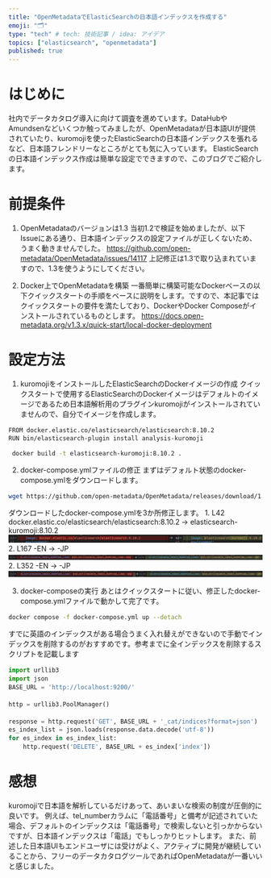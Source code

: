 ```yaml
---
title: "OpenMetadataでElasticSearchの日本語インデックスを作成する"
emoji: "🗂"
type: "tech" # tech: 技術記事 / idea: アイデア
topics: ["elasticsearch", "openmetadata"]
published: true
---
```

# はじめに
社内でデータカタログ導入に向けて調査を進めています。DataHubやAmundsenなどいくつか触ってみましたが、OpenMetadataが日本語UIが提供されていたり、kuromojiを使ったElasticSearchの日本語インデックスを張れるなど、日本語フレンドリーなところがとても気に入っています。
ElasticSearchの日本語インデックス作成は簡単な設定でできますので、このブログでご紹介します。

# 前提条件
1. OpenMetadataのバージョンは1.3
当初1.2で検証を始めましたが、以下Issueにある通り、日本語インデックスの設定ファイルが正しくないため、うまく動きませんでした。
https://github.com/open-metadata/OpenMetadata/issues/14117
上記修正は1.3で取り込まれていますので、1.3を使うようにしてください。

2. Docker上でOpenMetadataを構築
一番簡単に構築可能なDockerベースの以下クイックスタートの手順をベースに説明をします。ですので、本記事ではクイックスタートの要件を満たしており、DockerやDocker Composeがインストールされているものとします。
https://docs.open-metadata.org/v1.3.x/quick-start/local-docker-deployment

# 設定方法
1. kuromojiをインストールしたElasticSearchのDockerイメージの作成
クイックスタートで使用するElasticSearchのDockerイメージはデフォルトのイメージであるため日本語解析用のプラグインkuromojiがインストールされていませんので、自分でイメージを作成します。
```dockerfile:Dockerfile
FROM docker.elastic.co/elasticsearch/elasticsearch:8.10.2
RUN bin/elasticsearch-plugin install analysis-kuromoji
```
```bash
 docker build -t elasticsearch-kuromoji:8.10.2 .
```

2. docker-compose.ymlファイルの修正
まずはデフォルト状態のdocker-compose.ymlをダウンロードします。
```bash
wget https://github.com/open-metadata/OpenMetadata/releases/download/1.3.-release/docker-compose.yml
```
ダウンロードしたdocker-compose.ymlを3か所修正します。
    1. L42 docker.elastic.co/elasticsearch/elasticsearch:8.10.2 → elasticsearch-kuromoji:8.10.2
    ![](/images/create-openmetadata-elasticsearch-jp-index/compare_1.png)
    2. L167 -EN → -JP
    ![](/images/create-openmetadata-elasticsearch-jp-index/compare_2.png)
    2. L352 -EN → -JP
    ![](/images/create-openmetadata-elasticsearch-jp-index/compare_3.png)

3. docker-composeの実行
あとはクイックスタートに従い、修正したdocker-compose.ymlファイルで動かして完了です。
```bash
docker compose -f docker-compose.yml up --detach
```

すでに英語のインデックスがある場合うまく入れ替えができないので手動でインデックスを削除するのがおすすめです。参考までに全インデックスを削除するスクリプトを記載します
```python
import urllib3
import json
BASE_URL = 'http://localhost:9200/'

http = urllib3.PoolManager()

response = http.request('GET', BASE_URL + '_cat/indices?format=json')
es_index_list = json.loads(response.data.decode('utf-8'))
for es_index in es_index_list:
    http.request('DELETE', BASE_URL + es_index['index'])
```

# 感想
kuromojiで日本語を解析しているだけあって、あいまいな検索の制度が圧倒的に良いです。
例えば、tel_numberカラムに「電話番号」と備考が記述されていた場合、デフォルトのインデックスは「電話番号」で検索しないと引っかからないですが、日本語インデックスは「電話」でもしっかりヒットします。
また、前述した日本語UIもエンドユーザには受けがよく、アクティブに開発が継続していることから、フリーのデータカタログツールであればOpenMetadataが一番いいと感じました。
